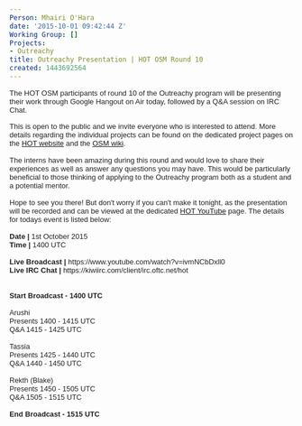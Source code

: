 ```yaml
---
Person: Mhairi O'Hara
date: '2015-10-01 09:42:44 Z'
Working Group: []
Projects:
- Outreachy
title: Outreachy Presentation | HOT OSM Round 10
created: 1443692564
---
```

<p><span style="color: #222222; font-family: arial, sans-serif; font-size: small; line-height: normal;">The HOT OSM participants of round 10 of the Outreachy program will be presenting their work through Google Hangout on Air today, followed by a Q&amp;A session on IRC Chat.</span></p><div style="color: #222222; font-family: arial, sans-serif; font-size: small; line-height: normal;">This is open to the public and we invite everyone who is interested to attend. More details regarding the individual projects can be found on the dedicated project pages on the <a href="http://hotosm.org/projects/outreachy">HOT website</a>&nbsp;and the <a href="http://wiki.openstreetmap.org/wiki/Outreachy_Round_10">OSM wiki</a>.</div><div style="color: #222222; font-family: arial, sans-serif; font-size: small; line-height: normal;">&nbsp;</div><div style="color: #222222; font-family: arial, sans-serif; font-size: small; line-height: normal;">The interns have been amazing during this round and would love to share their experiences as well as answer any questions you may have. This would be particularly beneficial to those thinking of applying to the Outreachy program both as a student and a potential mentor.</div><div style="color: #222222; font-family: arial, sans-serif; font-size: small; line-height: normal;">&nbsp;</div><div style="color: #222222; font-family: arial, sans-serif; font-size: small; line-height: normal;">Hope to see you there! But don't worry if you can't make it tonight, as the presentation will be recorded and can be viewed at the dedicated <a href="https://www.youtube.com/user/hotosm">HOT YouTube</a> page. The details for todays event is listed below:</div><div style="color: #222222; font-family: arial, sans-serif; font-size: small; line-height: normal;">&nbsp;</div><div style="color: #222222; font-family: arial, sans-serif; font-size: small; line-height: normal;"><strong>Date |</strong>&nbsp;1st October 2015</div><div style="color: #222222; font-family: arial, sans-serif; font-size: small; line-height: normal;"><strong>Time |&nbsp;</strong>1400 UTC</div><div style="color: #222222; font-family: arial, sans-serif; font-size: small; line-height: normal;">&nbsp;</div><div style="color: #222222; font-family: arial, sans-serif; font-size: small; line-height: normal;"><strong>Live Broadcast |</strong>&nbsp;https://www.youtube.com/watch?v=ivmNCbDxll0</div><div style="color: #222222; font-family: arial, sans-serif; font-size: small; line-height: normal;"><strong>Live IRC Chat |</strong>&nbsp;https://kiwiirc.com/client/irc.oftc.net/hot</div><div style="color: #222222; font-family: arial, sans-serif; font-size: small; line-height: normal;">&nbsp;</div><div style="color: #222222; font-family: arial, sans-serif; font-size: small; line-height: normal;"><div style="font-size: 12.8px;"><strong>&nbsp;</strong></div><div style="font-size: 12.8px;"><strong>Start Broadcast - 1400 UTC</strong></div><div style="font-size: 12.8px;">&nbsp;</div><div style="font-size: 12.8px;">Arushi&nbsp;</div><div style="font-size: 12.8px;">Presents 1400 - 1415 UTC</div><div style="font-size: 12.8px;">Q&amp;A 1415 - 1425 UTC</div><div style="font-size: 12.8px;">&nbsp;</div><div style="font-size: 12.8px;">Tassia</div><div style="font-size: 12.8px;">Presents 1425 - 1440 UTC</div><div style="font-size: 12.8px;">Q&amp;A 1440 - 1450 UTC</div><div style="font-size: 12.8px;">&nbsp;</div><div style="font-size: 12.8px;">Rekth (Blake)</div><div style="font-size: 12.8px;">Presents 1450 - 1505 UTC</div><div style="font-size: 12.8px;">Q&amp;A 1505 - 1515 UTC</div><div style="font-size: 12.8px;">&nbsp;</div><div style="font-size: 12.8px;"><strong>End Broadcast - 1515 UTC</strong></div></div><div style="color: #222222; font-family: arial, sans-serif; font-size: small; line-height: normal;">&nbsp;</div>
